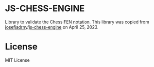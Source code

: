 # JS-CHESS-ENGINE

Library to validate the Chess [FEN notation](https://en.wikipedia.org/wiki/Forsyth–Edwards_Notation). This library was copied from [josefjadrny](https://github.com/josefjadrny)/[js-chess-engine](https://github.com/josefjadrny/js-chess-engine) on April 25, 2023. 

# License

MIT License
